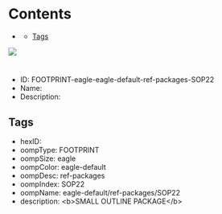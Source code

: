 



Contents
========

* [](#)
	* [Tags](#tags)
  
![][im]
# 

- ID: FOOTPRINT-eagle-eagle-default-ref-packages-SOP22
- Name: 
- Description: 

## Tags

- hexID: 
- oompType: FOOTPRINT
- oompSize: eagle
- oompColor: eagle-default
- oompDesc: ref-packages
- oompIndex: SOP22
- oompName: eagle-default/ref-packages/SOP22
- description: &lt;b&gt;SMALL OUTLINE PACKAGE&lt;/b&gt;



[im]: image.png
